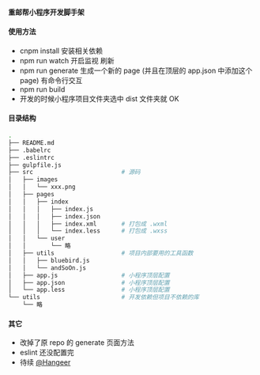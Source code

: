 #### 重邮帮小程序开发脚手架

#### 使用方法
+   cnpm install 安装相关依赖
+   npm run watch 开启监视 刷新
+   npm run generate 生成一个新的 page (并且在顶层的 app.json 中添加这个 page) 有命令行交互
+   npm run build 
+   开发的时候小程序项目文件夹选中 dist 文件夹就 OK

#### 目录结构

```bash
.
├── README.md
├── .babelrc
├── .eslintrc
├── gulpfile.js
├── src                   		# 源码
│   ├── images
│   │   └── xxx.png
│   ├── pages
│	│   ├── index
│	│   │   ├── index.js		
│   │   │   ├── index.json
│   │   │   ├── index.xml		# 打包成 .wxml
│   │   │   └── index.less		# 打包成 .wxss
│   │   └── user
│   │       └── 略
│   ├── utils					# 项目内部要用的工具函数
│   │   ├── bluebird.js			
│   │   └── andSoOn.js
│   ├── app.js					# 小程序顶层配置	
│   ├── app.json				# 小程序顶层配置
│   └── app.less				# 小程序顶层配置
└── utils                    	# 开发依赖但项目不依赖的库
    └── 略
```

#### 其它
+   改掉了原 repo 的 generate 页面方法
+   eslint 还没配置完
+   待续
[@Hangeer](https://github.com/Hangeer)